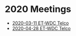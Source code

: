 # 2020 Meetings

* [2020-03-11 ET-WDC Telco](2020-03-11-telco)
* [2020-04-28 ET-WDC Telco](https://github.com/wmo-im/et-acdm/wiki/ET-WDC-2020-2)
